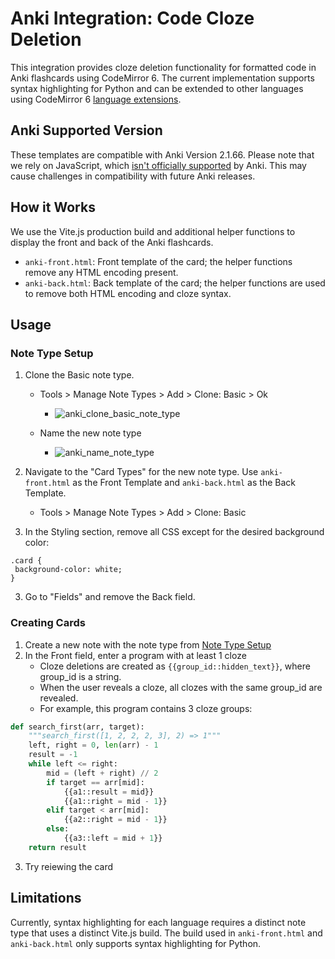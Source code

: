 # Anki Integration: Code Cloze Deletion 
This integration provides cloze deletion functionality for formatted code in Anki flashcards using CodeMirror 6. The current implementation supports syntax highlighting for Python and can be extended to other languages using CodeMirror 6 [language extensions](https://codemirror.net/#languages).

## Anki Supported Version 
These templates are compatible with Anki Version 2.1.66. Please note that we rely on JavaScript, which [isn't officially supported](https://docs.ankiweb.net/templates/styling.html#javascript) by Anki. This may cause challenges in compatibility with future Anki releases.

## How it Works
We use the Vite.js production build and additional helper functions to display the front and back of the Anki flashcards. 

- `anki-front.html`: Front template of the card; the helper functions remove any HTML encoding present. 
- `anki-back.html`: Back template of the card; the helper functions are used to remove both HTML encoding and cloze syntax. 

## Usage
### Note Type Setup
1. Clone the Basic note type.

   - Tools > Manage Note Types > Add > Clone: Basic > Ok
     
      - ![anki_clone_basic_note_type](https://github.com/chan-w/code-cloze/assets/40780153/e3f4dd44-5ede-432e-a720-bd9b2ad29b4c)

   - Name the new note type
     
      - ![anki_name_note_type](https://github.com/chan-w/code-cloze/assets/40780153/a0cd0f0b-28f3-499f-b727-379e0d943ffa)


2. Navigate to the "Card Types" for the new note type. Use `anki-front.html` as the Front Template and `anki-back.html` as the Back Template.

   - Tools > Manage Note Types > Add > Clone: Basic
 


4. In the Styling section, remove all CSS except for the desired background color:

```
.card {
 background-color: white;
}
```

3. Go to "Fields" and remove the Back field.

### Creating Cards
1. Create a new note with the note type from [Note Type Setup](#note-type-setup)
2. In the Front field, enter a program with at least 1 cloze
   - Cloze deletions are created as `{{group_id::hidden_text}}`, where group_id is a string.
   - When the user reveals a cloze, all clozes with the same group_id are revealed.
   - For example, this program contains 3 cloze groups:
     
```python
def search_first(arr, target):
    """search_first([1, 2, 2, 2, 3], 2) => 1"""
    left, right = 0, len(arr) - 1
    result = -1
    while left <= right:
        mid = (left + right) // 2
        if target == arr[mid]:
            {{a1::result = mid}}
            {{a1::right = mid - 1}}
        elif target < arr[mid]:
            {{a2::right = mid - 1}}
        else:
            {{a3::left = mid + 1}}
    return result
```

3. Try reiewing the card 


## Limitations
Currently, syntax highlighting for each language requires a distinct note type that uses a distinct Vite.js build. The build used in `anki-front.html` and `anki-back.html` only supports syntax highlighting for Python.
